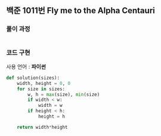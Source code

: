 ## 백준 1011번 Fly me to the Alpha Centauri

### 풀이 과정

```txt


```

### 코드 구현

사용 언어 : **파이썬**

```python
def solution(sizes):
    width, height = 0, 0
    for size in sizes:
        w, h = max(size), min(size)
        if width < w:
            width = w
        if height < h:
            height = h

    return width*height
```
